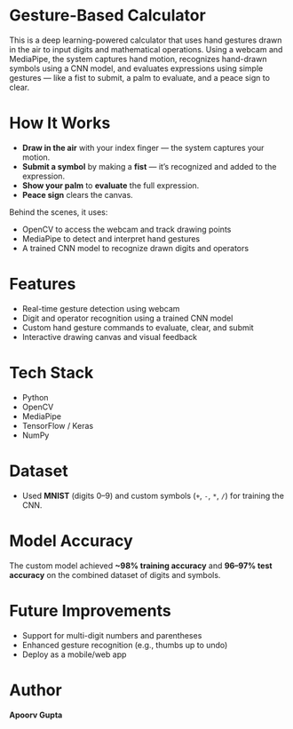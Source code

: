 
# Gesture-Based Calculator

This is a deep learning-powered calculator that uses hand gestures drawn in the air to input digits and mathematical operations. Using a webcam and MediaPipe, the system captures hand motion, recognizes hand-drawn symbols using a CNN model, and evaluates expressions using simple gestures — like a fist to submit, a palm to evaluate, and a peace sign to clear.

# How It Works

- **Draw in the air** with your index finger — the system captures your motion.
- **Submit a symbol** by making a **fist** — it’s recognized and added to the expression.
- **Show your palm** to **evaluate** the full expression.
- **Peace sign** clears the canvas.

Behind the scenes, it uses:
- OpenCV to access the webcam and track drawing points
- MediaPipe to detect and interpret hand gestures
- A trained CNN model to recognize drawn digits and operators

# Features

- Real-time gesture detection using webcam
- Digit and operator recognition using a trained CNN model
- Custom hand gesture commands to evaluate, clear, and submit
- Interactive drawing canvas and visual feedback

# Tech Stack

- Python
- OpenCV
- MediaPipe
- TensorFlow / Keras
- NumPy

# Dataset

- Used **MNIST** (digits 0–9) and custom symbols (`+`, `-`, `*`, `/`) for training the CNN.

# Model Accuracy

The custom model achieved **~98% training accuracy** and **96–97% test accuracy** on the combined dataset of digits and symbols.

# Future Improvements

- Support for multi-digit numbers and parentheses
- Enhanced gesture recognition (e.g., thumbs up to undo)
- Deploy as a mobile/web app

# Author

**Apoorv Gupta**  
